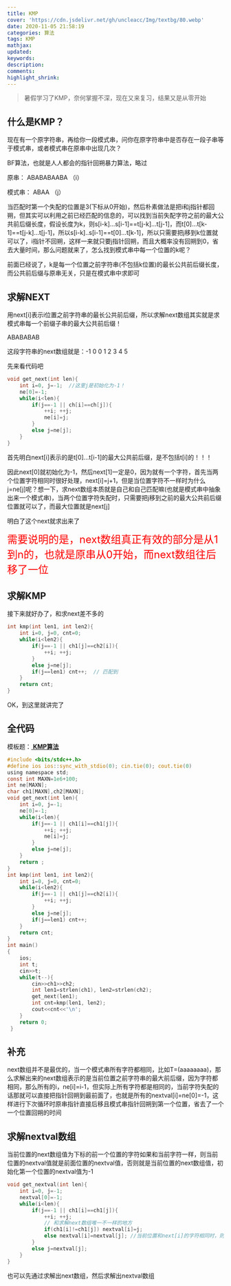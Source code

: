 ```yaml
---
title: KMP
cover: 'https://cdn.jsdelivr.net/gh/uncleacc/Img/textbg/80.webp'
date: 2020-11-05 21:58:19
categories: 算法
tags: KMP
mathjax: 
updated: 
keywords: 
description: 
comments: 
highlight_shrink: 
---
```


> 暑假学习了KMP，奈何掌握不深，现在又来复习，结果又是从零开始

## 什么是KMP？

现在有一个原字符串，再给你一段模式串，问你在原字符串中是否存在一段子串等于模式串，或者模式串在原串中出现几次？

BF算法，也就是人人都会的指针回朔暴力算法，略过

原串： ABABABAABA  （i）

模式串： ABAA （j）

当匹配时第一个失配的位置是3(下标从0开始)，然后朴素做法是把i和j指针都回朔，但其实可以利用之前已经匹配的信息的，可以找到当前失配字符之前的最大公共前后缀长度，假设长度为k，则s[i-k]...s[i-1]==t[j-k]...t[j-1]，而t[0]...t[k-1]==t[j-k]...t[j-1]，所以s[i-k]..s[i-1]==t[0]...t[k-1]，所以只需要把j移到k位置就可以了，i指针不回朔，这样一来就只要j指针回朔，而且大概率没有回朔到0，省去大量时间，那么问题就来了，怎么找到模式串中每一个位置的k呢？

前面已经说了，k是每一个位置之前字符串(不包括k位置)的最长公共前后缀长度，而公共前后缀与原串无关，只是在模式串中求即可

## 求解NEXT

用next[i]表示i位置之前字符串的最长公共前后缀，所以求解next数组其实就是求模式串每一个前缀子串的最大公共前后缀！

ABABABAB

这段字符串的next数组就是：-1 0 0 1 2 3 4 5

先来看代码吧

```c
void get_next(int len){
	int i=0, j=-1;  //这里j是初始化为-1！
    ne[0]=-1;
	while(i<len){
		if(j==-1 || ch[i]==ch[j]){
			++i; ++j;
			ne[i]=j;
		}
		else j=ne[j];
	}
}
```

首先明白next[i]表示的是t[0]...t[i-1]的最大公共前后缀，是不包括t[i]的！！！

因此next[0]就初始化为-1，然后next[1]一定是0，因为就有一个字符，首先当两个位置字符相同时很好处理，next[i]=j+1，但是当位置字符不一样时为什么j=ne[j]呢？想一下，求next数组本质就是自己和自己匹配嘛(也就是模式串中抽象出来一个模式串)，当两个位置字符失配时，只需要把j移到之前的最大公共前后缀位置就可以了，而最大位置就是next[j]

明白了这个next就求出来了

<font color="red" size=5>需要说明的是，next数组真正有效的部分是从1到n的，也就是原串从0开始，而next数组往后移了一位</font>

## 求解KMP

接下来就好办了，和求next差不多的

```c
int kmp(int len1, int len2){
	int i=0, j=0, cnt=0;
	while(i<len2){
		if(j==-1 || ch1[j]==ch2[i]){
			++i; ++j;
		}
		else j=ne[j];
		if(j==len1) cnt++;  // 匹配到
	}
	return cnt;
}
```

OK，到这里就讲完了

## 全代码

模板题：[ **KMP算法**](https://vjudge.net/contest/388842#problem/H)

```c
#include <bits/stdc++.h>
#define ios ios::sync_with_stdio(0); cin.tie(0); cout.tie(0)
using namespace std;
const int MAXN=1e6+100;
int ne[MAXN];
char ch1[MAXN],ch2[MAXN];
void get_next(int len){
	int i=0, j=-1;
	ne[0]=-1;
	while(i<len){
		if(j==-1 || ch1[i]==ch1[j]){
			++i; ++j;
			ne[i]=j;
		}
		else j=ne[j];
	}
	return ;
}
int kmp(int len1, int len2){
	int i=0, j=0, cnt=0;
	while(i<len2){
		if(j==-1 || ch1[j]==ch2[i]){
			++i; ++j;
		}
		else j=ne[j];
		if(j==len1) cnt++;
	}
	return cnt;
}
int main()
{
	ios;
	int t;
	cin>>t;
	while(t--){
		cin>>ch1>>ch2;
		int len1=strlen(ch1), len2=strlen(ch2);
		get_next(len1);
		int cnt=kmp(len1, len2);
		cout<<cnt<<'\n';
	}
	return 0;
 } 
```

## 补充

next数组并不是最优的，当一个模式串所有字符都相同，比如T=(aaaaaaaa)，那么求解出来的next数组表示的是当前位置之前字符串的最大前后缀，因为字符都相同，那么所有的i，ne[i]=i-1，但实际上所有字符都是相同的，当前字符失配的话那就可以直接把指针回朔到最前面了，也就是所有的nextval[i]=ne[0]=-1，这样进行下次循环时原串指针直接后移且模式串指针回朔到第一个位置，省去了一个一个位置回朔的时间

## 求解nextval数组

当前位置的next数组值为下标的前一个位置的字符如果和当前字符一样，则当前位置的nextval值就是前面位置的nextval值，否则就是当前位置的next数组值，初始化第一个位置的nextval值为-1

```c
void get_nextval(int len){
	int i=0, j=-1;
	nextval[0]=-1;
	while(i<len){
		if(j==-1 || ch1[i]==ch1[j]){
			++i; ++j;
            // 和求解next数组唯一不一样的地方
			if(ch1[i]!=ch1[j]) nextval[i]=j;  
			else nextval[i]=nextval[j]; //当前位置和next[i]的字符相同时，则不需要回朔到next[i]位置，因为这个位置的字符一定会失配，所以让nextval[i]直接指向nextval[next[i]]，当没有跳步回朔操作时next和nextval值是一样的
		}
		else j=nextval[j];
	}
}
```

也可以先通过求解出next数组，然后求解出nextval数组
